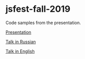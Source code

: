 # jsfest-fall-2019

Code samples from the presentation.

[Presentation](true_type_starovoyt.key)

[Talk in Russian](https://www.youtube.com/watch?v=9ik75yvo2BA)

[Talk in English](https://youtu.be/4ldPQxxlf24?t=1200)
